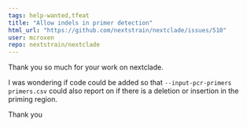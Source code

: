 ```yaml
---
tags: help-wanted,tfeat
title: "Allow indels in primer detection"
html_url: "https://github.com/nextstrain/nextclade/issues/510"
user: mcroxen
repo: nextstrain/nextclade
---
```


Thank you so much for your work on nextclade.

I was wondering if code could be added so that ```--input-pcr-primers primers.csv``` could also report on if there is a deletion or insertion in the priming region.

Thank you 